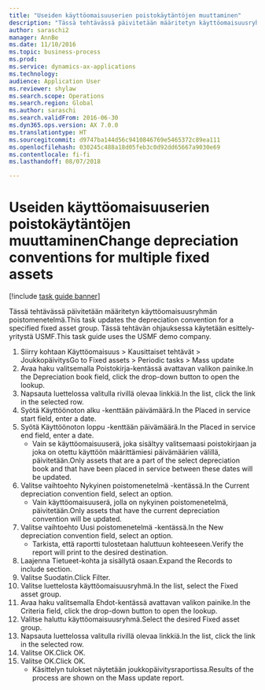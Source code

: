 ```yaml
--- 
title: "Useiden käyttöomaisuuserien poistokäytäntöjen muuttaminen"
description: "Tässä tehtävässä päivitetään määritetyn käyttöomaisuusryhmän poistomenetelmä."
author: saraschi2
manager: AnnBe
ms.date: 11/10/2016
ms.topic: business-process
ms.prod: 
ms.service: dynamics-ax-applications
ms.technology: 
audience: Application User
ms.reviewer: shylaw
ms.search.scope: Operations
ms.search.region: Global
ms.author: saraschi
ms.search.validFrom: 2016-06-30
ms.dyn365.ops.version: AX 7.0.0
ms.translationtype: HT
ms.sourcegitcommit: d9747ba144d56c9410846769e5465372c89ea111
ms.openlocfilehash: 030245c488a18d05feb3c0d92dd65667a9030e69
ms.contentlocale: fi-fi
ms.lasthandoff: 08/07/2018

---
```

# <a name="change-depreciation-conventions-for-multiple-fixed-assets"></a><span data-ttu-id="4898a-103">Useiden käyttöomaisuuserien poistokäytäntöjen muuttaminen</span><span class="sxs-lookup"><span data-stu-id="4898a-103">Change depreciation conventions for multiple fixed assets</span></span>

[!include [task guide banner](../../includes/task-guide-banner.md)]

<span data-ttu-id="4898a-104">Tässä tehtävässä päivitetään määritetyn käyttöomaisuusryhmän poistomenetelmä.</span><span class="sxs-lookup"><span data-stu-id="4898a-104">This task updates the depreciation convention for a specified fixed asset group.</span></span> <span data-ttu-id="4898a-105">Tässä tehtävän ohjauksessa käytetään esittely-yritystä USMF.</span><span class="sxs-lookup"><span data-stu-id="4898a-105">This task guide uses the USMF demo company.</span></span>

1. <span data-ttu-id="4898a-106">Siirry kohtaan Käyttöomaisuus > Kausittaiset tehtävät > Joukkopäivitys</span><span class="sxs-lookup"><span data-stu-id="4898a-106">Go to Fixed assets > Periodic tasks > Mass update</span></span>
2. <span data-ttu-id="4898a-107">Avaa haku valitsemalla Poistokirja-kentässä avattavan valikon painike.</span><span class="sxs-lookup"><span data-stu-id="4898a-107">In the Depreciation book field, click the drop-down button to open the lookup.</span></span>
3. <span data-ttu-id="4898a-108">Napsauta luettelossa valitulla rivillä olevaa linkkiä.</span><span class="sxs-lookup"><span data-stu-id="4898a-108">In the list, click the link in the selected row.</span></span>
4. <span data-ttu-id="4898a-109">Syötä Käyttöönoton alku -kenttään päivämäärä.</span><span class="sxs-lookup"><span data-stu-id="4898a-109">In the Placed in service start field, enter a date.</span></span>
5. <span data-ttu-id="4898a-110">Syötä Käyttöönoton loppu -kenttään päivämäärä.</span><span class="sxs-lookup"><span data-stu-id="4898a-110">In the Placed in service end field, enter a date.</span></span>
    * <span data-ttu-id="4898a-111">Vain se käyttöomaisuuserä, joka sisältyy valitsemaasi poistokirjaan ja joka on otettu käyttöön määrittämiesi päivämäärien välillä, päivitetään.</span><span class="sxs-lookup"><span data-stu-id="4898a-111">Only assets that are a part of the select depreciation book and that have been placed in service between these dates will be updated.</span></span>  
6. <span data-ttu-id="4898a-112">Valitse vaihtoehto Nykyinen poistomenetelmä -kentässä.</span><span class="sxs-lookup"><span data-stu-id="4898a-112">In the Current depreciation convention field, select an option.</span></span>
    * <span data-ttu-id="4898a-113">Vain käyttöomaisuuserä, jolla on nykyinen poistomenetelmä, päivitetään.</span><span class="sxs-lookup"><span data-stu-id="4898a-113">Only assets that have the current depreciation convention will be updated.</span></span>  
7. <span data-ttu-id="4898a-114">Valitse vaihtoehto Uusi poistomenetelmä -kentässä.</span><span class="sxs-lookup"><span data-stu-id="4898a-114">In the New depreciation convention field, select an option.</span></span>
    * <span data-ttu-id="4898a-115">Tarkista, että raportti tulostetaan haluttuun kohteeseen.</span><span class="sxs-lookup"><span data-stu-id="4898a-115">Verify the report will print to the desired destination.</span></span>  
8. <span data-ttu-id="4898a-116">Laajenna Tietueet-kohta ja sisällytä osaan.</span><span class="sxs-lookup"><span data-stu-id="4898a-116">Expand the Records to include section.</span></span>
9. <span data-ttu-id="4898a-117">Valitse Suodatin.</span><span class="sxs-lookup"><span data-stu-id="4898a-117">Click Filter.</span></span>
10. <span data-ttu-id="4898a-118">Valitse luettelosta käyttöomaisuusryhmä.</span><span class="sxs-lookup"><span data-stu-id="4898a-118">In the list, select the Fixed asset group.</span></span>
11. <span data-ttu-id="4898a-119">Avaa haku valitsemalla Ehdot-kentässä avattavan valikon painike.</span><span class="sxs-lookup"><span data-stu-id="4898a-119">In the Criteria field, click the drop-down button to open the lookup.</span></span>
12. <span data-ttu-id="4898a-120">Valitse haluttu käyttöomaisuusryhmä.</span><span class="sxs-lookup"><span data-stu-id="4898a-120">Select the desired Fixed asset group.</span></span>
13. <span data-ttu-id="4898a-121">Napsauta luettelossa valitulla rivillä olevaa linkkiä.</span><span class="sxs-lookup"><span data-stu-id="4898a-121">In the list, click the link in the selected row.</span></span>
14. <span data-ttu-id="4898a-122">Valitse OK.</span><span class="sxs-lookup"><span data-stu-id="4898a-122">Click OK.</span></span>
15. <span data-ttu-id="4898a-123">Valitse OK.</span><span class="sxs-lookup"><span data-stu-id="4898a-123">Click OK.</span></span>
    *  <span data-ttu-id="4898a-124">Käsittelyn tulokset näytetään joukkopäivitysraportissa.</span><span class="sxs-lookup"><span data-stu-id="4898a-124">Results of the process are shown on the Mass update report.</span></span>     



